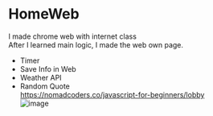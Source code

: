 # HomeWeb
   
I made chrome web with internet class   
After I learned main logic, I made the web own page.   
 
* Timer   
* Save Info in Web   
* Weather API   
* Random Quote   
https://nomadcoders.co/javascript-for-beginners/lobby   
![image](https://user-images.githubusercontent.com/57173871/126028844-645f63db-3d64-41f9-a069-57b30f0f067e.png)   
